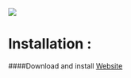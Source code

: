 ![](http://3dsnode.github.io/img/logo.png)

# Installation :

####Download and install
[Website](http://3dsnode.github.io/#downloads)
